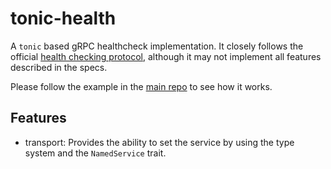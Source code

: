 # tonic-health

A `tonic` based gRPC healthcheck implementation. It closely follows the official [health checking protocol](https://github.com/grpc/grpc/blob/master/doc/health-checking.md), although it may not implement all features described in the specs.

Please follow the example in the [main repo](https://github.com/hyperium/tonic/tree/master/examples/src/health) to see how it works.

## Features

- transport: Provides the ability to set the service by using the type system and the
`NamedService` trait.
